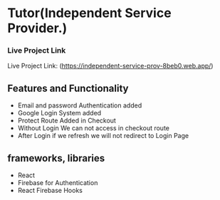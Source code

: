 # Tutor(Independent Service Provider.)

### Live Project Link

Live Project Link: (https://independent-service-prov-8beb0.web.app/)

## Features and Functionality

- Email and password Authentication added
- Google Login System added
- Protect Route Added in Checkout
- Without Login We can not access in checkout route
- After Login if we refresh we will not redirect to Login Page

## frameworks, libraries
- React
- Firebase for Authentication
- React Firebase Hooks